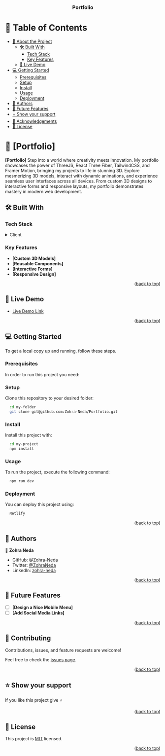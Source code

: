 <a name="readme-top"></a>

<div align="center">

  <h3><b>Portfolio</b></h3>

</div>

<!-- TABLE OF CONTENTS -->

# 📗 Table of Contents

- [📖 About the Project](#about-project)
  - [🛠 Built With](#built-with)
    - [Tech Stack](#tech-stack)
    - [Key Features](#key-features)
  - [🚀 Live Demo](#live-demo)
- [💻 Getting Started](#getting-started)
  - [Prerequisites](#prerequisites)
  - [Setup](#setup)
  - [Install](#install)
  - [Usage](#usage)
  - [Deployment](#deployment)
- [👥 Authors](#authors)
- [🔭 Future Features](#future-features)
- [⭐️ Show your support](#support)
- [🙏 Acknowledgements](#acknowledgements)
- [📝 License](#license)

<!-- PROJECT DESCRIPTION -->

# 📖 [Portfolio] <a name="about-project"></a>


**[Portfolio]** Step into a world where creativity meets innovation. My portfolio showcases the power of ThreeJS, React Three Fiber, TailwindCSS, and Framer Motion, bringing my projects to life in stunning 3D.
Explore mesmerizing 3D models, interact with dynamic animations, and experience seamless user interfaces across all devices. From custom 3D designs to interactive forms and responsive layouts, my portfolio demonstrates mastery in modern web development.

## 🛠 Built With <a name="built-with"></a>

### Tech Stack <a name="tech-stack"></a>


<details>
  <summary>Client</summary>
  <ul>
    <li><a href="https://reactjs.org/">ReactJS</a></li>
    <li><a href="#">ThreeJS</a></li>
    <li><a href="#">React Three Fiber</a></li>
    <li><a href="https://tailwindcss.com/">Tailwind CSS</a></li>
    <li><a href="#">Framer Motion</a></li>
  </ul>
</details>



<!-- Features -->

### Key Features <a name="key-features"></a>


- **[Custom 3D Models]**
- **[Reusable Components]**
- **[Interactive Forms]**
- **[Responsive Design]**

<p align="right">(<a href="#readme-top">back to top</a>)</p>

<!-- LIVE DEMO -->

## 🚀 Live Demo <a name="live-demo"></a>


- [Live Demo Link](https://zohranedaportfolio.netlify.app/)

<p align="right">(<a href="#readme-top">back to top</a>)</p>

<!-- GETTING STARTED -->

## 💻 Getting Started <a name="getting-started"></a>


To get a local copy up and running, follow these steps.

### Prerequisites

In order to run this project you need:

<!--
Example command:

```sh
 npm start
```
 -->

### Setup

Clone this repository to your desired folder:


```sh
  cd my-folder
  git clone git@github.com:Zohra-Neda/Portfolio.git
```

### Install

Install this project with:


```sh
  cd my-project
  npm install
```

### Usage

To run the project, execute the following command:


```sh
  npm run dev
```


### Deployment

You can deploy this project using:


```sh
  Netlify
```

<p align="right">(<a href="#readme-top">back to top</a>)</p>

<!-- AUTHORS -->

## 👥 Authors <a name="authors"></a>


👤 **Zohra Neda**

- GitHub: [@Zohra-Neda](https://github.com/Zohra-Neda)
- Twitter: [@ZohraNeda](https://twitter.com/ZohraNeda)
- LinkedIn: [zohra-neda](https://www.linkedin.com/in/zohra-neda)


<p align="right">(<a href="#readme-top">back to top</a>)</p>

<!-- FUTURE FEATURES -->

## 🔭 Future Features <a name="future-features"></a>


- [ ] **[Design a Nice Mobile Menu]**
- [ ] **[Add Social Media Links]**

<p align="right">(<a href="#readme-top">back to top</a>)</p>

<!-- CONTRIBUTING -->

## 🤝 Contributing <a name="contributing"></a>

Contributions, issues, and feature requests are welcome!

Feel free to check the [issues page](../../issues/).

<p align="right">(<a href="#readme-top">back to top</a>)</p>

<!-- SUPPORT -->

## ⭐️ Show your support <a name="support"></a>


If you like this project give ⭐️

<p align="right">(<a href="#readme-top">back to top</a>)</p>


<!-- LICENSE -->

## 📝 License <a name="license"></a>

This project is [MIT](./LICENSE) licensed.


<p align="right">(<a href="#readme-top">back to top</a>)</p>
